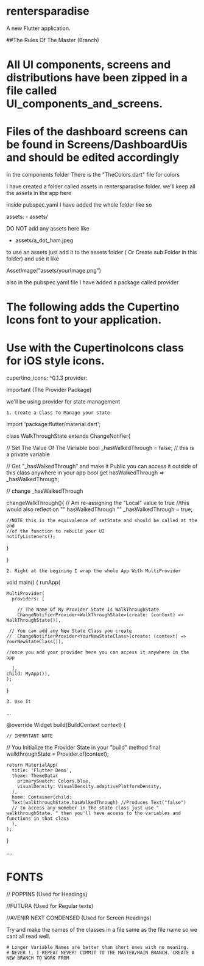 # rentersparadise

A new Flutter application.

##The Rules Of The Master (Branch)

   # All UI components, screens and distributions have been zipped in a file called UI_components_and_screens.
   # Files of the dashboard screens can be found in Screens/DashboardUis and should be edited accordingly

In the components folder There is the "TheColors.dart" file for colors

I have created a folder called assets in rentersparadise folder. we'll keep all the assets in the app here

inside pubspec.yaml I have added the whole folder like so

  assets:
    - assets/

DO NOT add any assets here like

- assets/a_dot_ham.jpeg

to use an assets just add it to the assets folder ( Or Create sub Folder in this folder) and use it like

AssetImage("assets/yourImage.png")

also in the pubspec.yaml file I have added a package called provider

  # The following adds the Cupertino Icons font to your application.
  # Use with the CupertinoIcons class for iOS style icons.
  cupertino_icons: ^0.1.3
  provider:

Important (The Provider Package)

we'll be using provider for state management

    1. Create a Class To Manage your state

import 'package:flutter/material.dart';

class WalkThroughState extends ChangeNotifier{

// Set The Value Of The Variable
bool _hasWalkedThrough = false;  // this is a private variable

// Get "_hasWalkedThrough" and make it Public you can access it outside of this class anywhere in your app
bool get hasWalkedThrough => _hasWalkedThrough;


// change _hasWalkedThrough

  changeWalkThrough(){
  // Am re-assigning the "Local" value to true
  //this would also reflect on "" hasWalkedThrough ""
  _hasWalkedThrough = true;

    //NOTE this is the equivalence of setState and should be called at the end
    //of the function to rebuild your UI
    notifyListeners();
  }

}

    2. Right at the begining I wrap the whole App With MultiProvider

void main() {
  runApp(

    MultiProvider(
      providers: [

        // The Name Of My Provider State is WalkThroughState
        ChangeNotifierProvider<WalkThroughState>(create: (context) =>  WalkThroughState()),

     // You can add any New State Class you create
    //  ChangeNotifierProvider<YourNewStateClass>(create: (context) =>  YourNewStateClass()),

    //once you add your provider here you can access it anywhere in the app

      ],
    child: MyApp()),
    );
}

    3. Use It

...

  @override
  Widget build(BuildContext context) {

    // IMPORTANT NOTE
   // You Initialize the Provider State in your "build" method
   final walkthroughState = Provider.of<WalkThroughState>(context);


    return MaterialApp(
      title: 'Flutter Demo',
      theme: ThemeData(
        primarySwatch: Colors.blue,
        visualDensity: VisualDensity.adaptivePlatformDensity,
      ),
      home: Container(child:
      Text(walkthroughState.hasWalkedThrough) //Produces Text("false")
      // to access any memeber in the state class just use " walkthroughState. " then you'll have access to the variables and functions in that class
      ),
    );
  }

....

# FONTS
   // POPPINS (Used for Headings)

   //FUTURA (Used for Regular texts)

   //AVENIR NEXT CONDENSED (Used for Screen Headings)

Try and make the names of the classes in a file same as the file name so we cant all read well.

    # Longer Variable Names are better than short ones with no meaning.
    # NEVER !, I REPEAT NEVER! COMMIT TO THE MASTER/MAIN BRANCH. CREATE A NEW BRANCH TO WORK FROM
